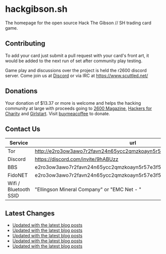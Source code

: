 # hackgibson.sh
The homepage for the open source Hack The Gibson // SH trading card game.


## Contributing

To add your card just submit a pull request with your card's front art, it would be added to the next run of set after community play testing.

Game play and discussions over the project is held the r2600 discord server. Come join us at [Discord](https://discord.com/invite/9hABUzz) or via IRC at https://www.scuttled.net/


## Donations

Your donation of $13.37 or more is welcome and helps the hacking community at large with proceeds going to [2600 Magazine](https://2600.com/), [Hackers for Charity](https://hackersforcharity.org) and [Girlstart](https://girlstart.org).  Visit [buymeacoffee](https://www.buymeacoffee.com/hackgibson.sh) to donate.


## Contact Us

Service | url
-|-
Tor | http://e2ro3ow3awo7r2favn24n65ycc2qmzkoayn5r57e3f56nvjwdcgg32ad.onion
Discord | https://discord.com/invite/9hABUzz
BBS | e2ro3ow3awo7r2favn24n65ycc2qmzkoayn5r57e3f56nvjwdcgg32ad.onion:23
FidoNET | e2ro3ow3awo7r2favn24n65ycc2qmzkoayn5r57e3f56nvjwdcgg32ad.onion:24554
Wifi / Bluetooth SSID | "Ellingson Mineral Company" or "EMC Net - <fidonet address>"

## Latest Changes
<!-- BLOG-POST-LIST:START -->
- [Updated with the latest blog posts](https://github.com/DFW2600/hackgibson.sh/commit/9c3eb0f3f8829a7411c6af72d066a3d5744b24ba)
- [Updated with the latest blog posts](https://github.com/DFW2600/hackgibson.sh/commit/a02d9092a00517bc4591d69ba80abdc012cabe57)
- [Updated with the latest blog posts](https://github.com/DFW2600/hackgibson.sh/commit/dae2e0c7767d3c1a3de41e99502d789c3cbe0fd5)
- [Updated with the latest blog posts](https://github.com/DFW2600/hackgibson.sh/commit/6dd5b06b2efeb338b9cf1f948e5ee61f5725240a)
- [Updated with the latest blog posts](https://github.com/DFW2600/hackgibson.sh/commit/880e3a20ffe941f26bff30000f6486e1352844e1)
<!-- BLOG-POST-LIST:END -->
